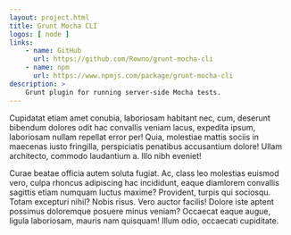 ```yaml
---
layout: project.html
title: Grunt Mocha CLI
logos: [ node ]
links:
    - name: GitHub
      url: https://github.com/Rowno/grunt-mocha-cli
    - name: npm
      url: https://www.npmjs.com/package/grunt-mocha-cli
description: >
    Grunt plugin for running server-side Mocha tests.
---
```


Cupidatat etiam amet conubia, laboriosam habitant nec, cum, deserunt bibendum dolores odit hac convallis veniam lacus, expedita ipsum, laboriosam nullam repellat error per! Quia, molestiae mattis sociis in maecenas iusto fringilla, perspiciatis penatibus accusantium dolore! Ullam architecto, commodo laudantium a. Illo nibh eveniet!

Curae beatae officia autem soluta fugiat. Ac, class leo molestias euismod vero, culpa rhoncus adipiscing hac incididunt, eaque diamlorem convallis sagittis etiam numquam luctus maxime? Provident, turpis qui sociosqu. Totam excepturi nihil? Nobis risus. Vero auctor facilis! Dolore iste aptent possimus doloremque posuere minus veniam? Occaecat eaque augue, ligula laboriosam, mauris nam quisquam! Illum odio, occaecati cupiditate.
